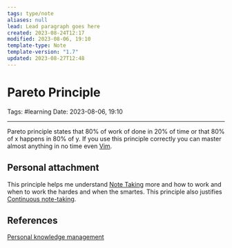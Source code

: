 ```yaml
---
tags: type/note
aliases: null
lead: Lead paragraph goes here
created: 2023-08-24T12:17
modified: 2023-08-06, 19:10
template-type: Note
template-version: "1.7"
updated: 2023-08-27T12:48
---
```


# Pareto Principle

Tags: #learning 
Date: 2023-08-06, 19:10

---

Pareto principle states that 80% of work of done in 20% of time or that 80% of x happens in 80% of y. If you use this principle correctly you can master almost anything in no time even [Vim](Vim.md). 

## Personal attachment 

This principle helps me understand [Note Taking](Note%20Taking) more and how to work and when to work the hardes and when the smartes. This principle also justifies [Continuous note-taking](Continuous%20note-taking.md).

## References

[Personal knowledge management](Personal%20knowledge%20management.md)
